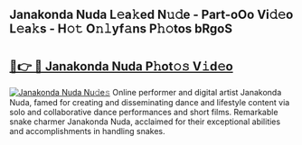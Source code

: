 ## Janakonda Nuda L𝚎a𝚔ed N𝚞𝚍e - Part-oOo Vi𝚍𝚎o L𝚎a𝚔s - H𝚘𝚝 O𝚗𝚕yf𝚊ns P𝚑𝚘tos bRgoS

# <h2><a href="http://kf4km5d.oniu.top/?m=Janakonda+Nuda">🔗👉 🔴 Janakonda Nuda P𝚑ot𝚘𝚜 V𝚒d𝚎o</a></h2>

[![Janakonda Nuda Nu𝚍e𝚜](https://i.imgur.com/0qMVB7G.gif)](http://kf4km5d.oniu.top/?m=Janakonda+Nuda)
Online performer and digital artist Janakonda Nuda, famed for creating and disseminating dance and lifestyle content via solo and collaborative dance performances and short films. Remarkable snake charmer Janakonda Nuda, acclaimed for their exceptional abilities and accomplishments in handling snakes.  
